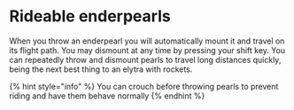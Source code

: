 # Rideable enderpearls

When you throw an enderpearl you will automatically mount it and travel on its flight path. You may dismount at any time by pressing your shift key. You can repeatedly throw and dismount pearls to travel long distances quickly, being the next best thing to an elytra with rockets.

{% hint style="info" %}
You can crouch before throwing pearls to prevent riding and have them behave normally
{% endhint %}

<figure><img src="../../.gitbook/assets/pearl.gif" alt=""><figcaption></figcaption></figure>
